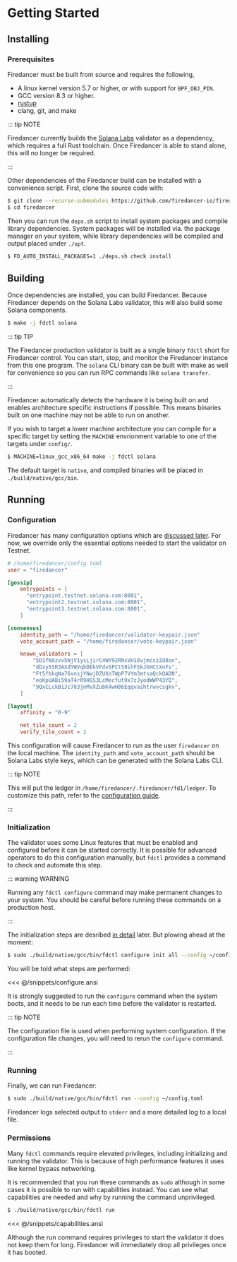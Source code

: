 # Getting Started

## Installing

### Prerequisites

Firedancer must be built from source and requires the following,

 - A linux kernel version 5.7 or higher, or with support for
   `BPF_OBJ_PIN`.
 - GCC version 8.3 or higher.
 - [rustup](https://rustup.rs/)
 - clang, git, and make

::: tip NOTE

Firedancer currently builds the [Solana
Labs](https://docs.solana.com/running-validator/validator-reqs)
validator as a dependency, which requires a full Rust toolchain. Once
Firedancer is able to stand alone, this will no longer be required.

:::

Other dependencies of the Firedancer build can be installed with a
convenience script. First, clone the source code with:

```sh [bash]
$ git clone --recurse-submodules https://github.com/firedancer-io/firedancer.git
$ cd firedancer
```

Then you can run the `deps.sh` script to install system packages and
compile library dependencies. System packages will be installed via. the
package manager on your system, while library dependencies will be
compiled and output placed under `./opt`.

```sh [bash]
$ FD_AUTO_INSTALL_PACKAGES=1 ./deps.sh check install
```

## Building
Once dependencies are installed, you can build Firedancer. Because
Firedancer depends on the Solana Labs validator, this will also build
some Solana components.

```sh [bash]
$ make -j fdctl solana
```

::: tip TIP

The Firedancer production validator is built as a single binary `fdctl`
short for Firedancer control. You can start, stop, and monitor the
Firedancer instance from this one program. The `solana` CLI binary can
be built with make as well for convenience so you can run RPC commands like
`solana transfer`.

:::

Firedancer automatically detects the hardware it is being built on and
enables architecture specific instructions if possible. This means
binaries built on one machine may not be able to run on another.

If you wish to target a lower machine architecture you can compile for a
specific target by setting the `MACHINE` envrionment variable to one of
the targets under `config/`.

```sh [bash]
$ MACHINE=linux_gcc_x86_64 make -j fdctl solana
```

The default target is `native`, and compiled binaries will be placed in
`./build/native/gcc/bin`.

## Running

### Configuration

Firedancer has many configuration options which are [discussed
later](/guide/configuring.md). For now, we override only the essential
options needed to start the validator on Testnet.

```toml [bash]
# /home/firedancer/config.toml
user = "firedancer"

[gossip]
    entrypoints = [
      "entrypoint.testnet.solana.com:8001",
      "entrypoint2.testnet.solana.com:8001",
      "entrypoint3.testnet.solana.com:8001",
    ]

[consensus]
    identity_path = "/home/firedancer/validator-keypair.json"
    vote_account_path = "/home/firedancer/vote-keypair.json"

    known_validators = [
        "5D1fNXzvv5NjV1ysLjirC4WY92RNsVH18vjmcszZd8on",
        "dDzy5SR3AXdYWVqbDEkVFdvSPCtS9ihF5kJkHCtXoFs",
        "Ft5fbkqNa76vnsjYNwjDZUXoTWpP7VYm3mtsaQckQADN",
        "eoKpUABi59aT4rR9HGS3LcMecfut9x7zJyodWWP43YQ",
        "9QxCLckBiJc783jnMvXZubK4wH86Eqqvashtrwvcsgkv",
    ]

[layout]
    affinity = "0-9"

    net_tile_count = 2
    verify_tile_count = 2
```

This configuration will cause Firedancer to run as the user `firedancer`
on the local machine. The `identity_path` and `vote_account_path` should
be Solana Labs style keys, which can be generated with the Solana Labs
CLI.

::: tip NOTE

This will put the ledger in `/home/firedancer/.firedancer/fd1/ledger`.
To customize this path, refer to the [configuration guide](/guide/configuring.md#ledger).

:::

### Initialization

The validator uses some Linux features that must be enabled and
configured before it can be started correctly. It is possible for
advanced operators to do this configuration manually, but `fdctl`
provides a command to check and automate this step.

::: warning WARNING

Running any `fdctl configure` command may make permanent changes to your
system. You should be careful before running these commands on a
production host.

:::

The initialization steps are desribed [in detail](/guide/initializing.md)
later. But plowing ahead at the moment:

```sh [bash]
$ sudo ./build/native/gcc/bin/fdctl configure init all --config ~/config.toml
```

You will be told what steps are performed:

<<< @/snippets/configure.ansi

It is strongly suggested to run the `configure` command when the system
boots, and it needs to be run each time before the validator is restarted.

::: tip NOTE

The configuration file is used when performing system configuration. If
the configuration file changes, you will need to rerun the `configure`
command.

:::

### Running

Finally, we can run Firedancer:

```sh [bash]
$ sudo ./build/native/gcc/bin/fdctl run --config ~/config.toml
```

Firedancer logs selected output to `stderr` and a more detailed log to a
local file.

### Permissions

Many `fdctl` commands require elevated privileges, including
initializing and running the validator. This is because of high
performance features it uses like kernel bypass networking.

It is recommended that you run these commands as `sudo` although in some
cases it is possible to run with capabilities instead. You can see what
capabilities are needed and why by running the command unprivileged.

```sh [bash]
$ ./build/native/gcc/bin/fdctl run
```

<<< @/snippets/capabilities.ansi

Although the run command requires privileges to start the validator it
does not keep them for long. Firedancer will immediately drop all
privileges once it has booted.
